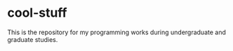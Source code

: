# cool-stuff
This is the repository for my programming works during undergraduate and graduate studies.
